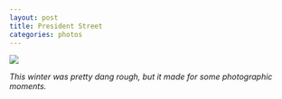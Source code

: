 ```yaml
---
layout: post
title: President Street
categories: photos
---
```


![](https://40.media.tumblr.com/678620e869bc5424883c750df8748c70/tumblr_ns5jtnRFbl1rloozgo1_1280.jpg)

_This winter was pretty dang rough, but it made for some photographic moments._

